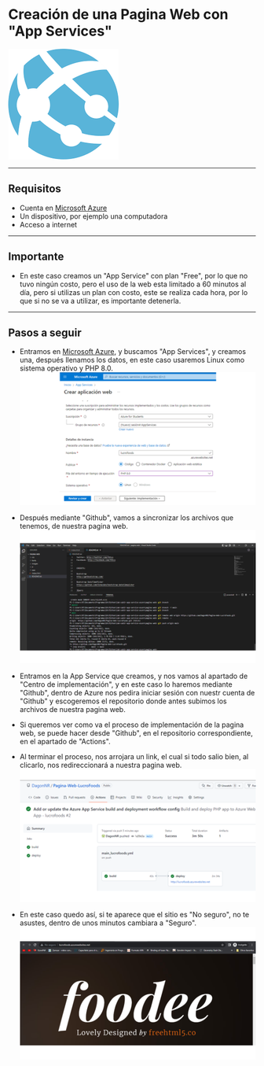 # Creación de una Pagina Web con "App Services"

![Microsoft Azure App Services](images\Microsoft-Azure-App-Services.png)

---

## Requisitos
- Cuenta en [Microsoft Azure](https://portal.azure.com)
- Un dispositivo, por ejemplo una computadora
- Acceso a internet

---

## Importante
- En este caso creamos un "App Service" con plan "Free", por lo que no tuvo ningún costo, pero el uso de la web esta limitado a 60 minutos al día, pero si utilizas un plan con costo, este se realiza cada hora, por lo que si no se va a utilizar, es importante detenerla.

---

## Pasos a seguir
- Entramos en [Microsoft Azure](https://portal.azure.com), y buscamos "App Services", y creamos una, después llenamos los datos, en este caso usaremos Linux como sistema operativo y PHP 8.0.
![P1](images\P1.png)


- Después mediante "Github", vamos a sincronizar los archivos que tenemos, de nuestra pagina web.
![P2](images\P2.png)

- Entramos en la App Service que creamos, y nos vamos al apartado de "Centro de implementación", y en este caso lo haremos mediante "Github", dentro de Azure nos pedira iniciar sesión con nuestr cuenta de "Github" y escogeremos el repositorio donde antes subimos los archivos de nuestra pagina web.

- Si queremos ver como va el proceso de implementación de la pagina web, se puede hacer desde "Github", en el repositorio correspondiente, en el apartado de "Actions".

- Al terminar el proceso, nos arrojara un link, el cual si todo salio bien, al clicarlo, nos redireccionará a nuestra pagina web.
![P3](images\P3.png)

- En este caso quedo así, si te aparece que el sitio es "No seguro", no te asustes, dentro de unos minutos cambiara a "Seguro".
![P4](images\P4.png)